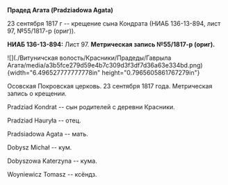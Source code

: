 **Прадед Агата (Pradziadowa Agata)**

23 сентября 1817 г -- крещение сына Кондрата (НИАБ 136-13-894, лист 97,
№55/1817-р (ориг)).

**НИАБ 136-13-894:** Лист 97. **Метрическая запись №55/1817-р (ориг).**

![](./Витуничская волость/Красники/Прадеды/Гаврыла Агата/media/a3b5fce279d59e4b7c309d3f3df7d36a63e334bd.png){width="6.496527777777778in"
height="0.7965605861767279in"}

Осовская Покровская церковь. 23 сентября 1817 года. Метрическая запись о
крещении.

Pradziad Kondrat -- сын родителей с деревни Красники.

Pradziad Hauryła -- отец.

Pradsiadowa Agata -- мать.

Dobysz Michał -- кум.

Dobyszowa Katerzyna -- кума.

Woyniewicz Tomasz -- ксёндз.
